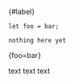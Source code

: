 {#label}
```rust, #label2
let foo = bar;
```

```sequence
nothing here yet
```

{foo=bar}

text text text
